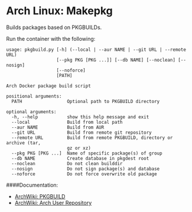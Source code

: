 Arch Linux: Makepkg
=====

Builds packages based on PKGBUILDs.

Run the container with the following:

```
usage: pkgbuild.py [-h] (--local | --aur NAME | --git URL | --remote URL)
                   [--pkg PKG [PKG ...]] [--db NAME] [--noclean] [--nosign]
                   [--noforce]
                   [PATH]

Arch Docker package build script

positional arguments:
  PATH                 Optional path to PKGBUILD directory

optional arguments:
  -h, --help           show this help message and exit
  --local              Build from local path
  --aur NAME           Build from AUR
  --git URL            Build from remote git repository
  --remote URL         Build from remote PKGBUILD, directory or archive (tar,
                       gz or xz)
  --pkg PKG [PKG ...]  Name of specific package(s) of group
  --db NAME            Create database in pkgdest root
  --noclean            Do not clean builddir
  --nosign             Do not sign package(s) and database
  --noforce            Do not force overwrite old package
```

####Documentation:

* [ArchWiki: PKGBUILD](https://wiki.archlinux.org/index.php/PKGBUILD)
* [ArchWiki: Arch User Repository](https://wiki.archlinux.org/index.php/Arch_User_Repository)
